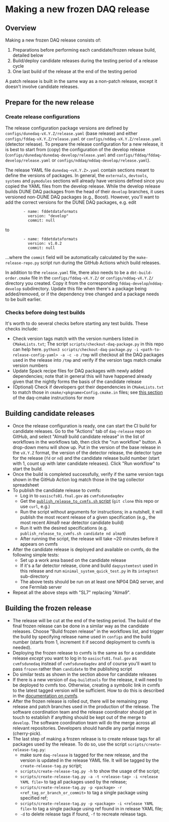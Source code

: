 # Making a new frozen DAQ release

## Overview

Making a new frozen DAQ release consists of:

1. Preparations before performing each candidate/frozen release build, detailed below
2. Build/deploy candidate releases during the testing period of a release cycle
3. One last build of the release at the end of the testing period

A patch release is built in the same way as a non-patch release, except it doesn't involve candidate releases.

## Prepare for the new release

### Create release configurations

The release configuration package versions are defined by `configs/dunedaq-vX.Y.Z/release.yaml` (base release) and either `configs/fddaq-vX.Y.Z/release.yaml` or `configs/nddaq-vX.Y.Z/release.yaml` (detector release). To prepare the release configuration for a new release, it is best to start from (copy) the configuration of the develop release (`configs/dunedaq/dunedaq-develop/release.yaml` and `configs/fddaq/fddaq-develop/release.yaml` or `configs/nddaq/nddaq-develop/release.yaml`).

The release YAML file `dunedaq-<vX.Y.Z>.yaml` contain sections meant to define the versions of packages. In general, the `externals`, `devtools`, `systems` and `pymodules` sections will already have versions defined since you copied the YAML files from the develop release. While the develop release builds DUNE DAQ packages from the head of their `develop` branches, it uses versioned non-DUNE DAQ packages (e.g., Boost). However, you'll want to add the correct versions for the DUNE DAQ packages, e.g. edit
```
        - name: fddetdataformats
          version: "develop"
          commit: null
```
to
```
        - name: fddetdataformats
          version: v1.0.2
          commit: null
```
...where the `commit` field will be automatically calculated by the `make-release-repo.py` script run during the GitHub Actions which build releases. 

In addition to the `release.yaml` file, there also needs to be a `dbt-build-order.cmake` file in the `configs/fddaq-vX.Y.Z/` or `configs/nddaq-vX.Y.Z/` directory you created. Copy it from the corresponding `fddaq-develop`/`nddaq-develop` subdirectory. Update this file when there's a package being added/removed, or if the dependency tree changed and a package needs to be built earlier.


### Checks before doing test builds

It's worth to do several checks before starting any test builds. These checks include:

* Check version tags match with the version numbers listed in `CMakeLists.txt`; The script `scripts/checkout-daq-package.py` in this repo can help here. `python3 scripts/checkout-daq-package.py -i <path-to-release-config-yaml> -a -c -o /tmp` will checkout all the DAQ packages used in the release into `/tmp` and verify if the version tags match cmake version numbers
* Update Spack recipe files for DAQ packages with newly added dependencies; note that in general this will have happened already given that the nightly forms the basis of the candidate release
* (Optional) Check if developers got their dependencies in `CMakeLists.txt` to match those in `cmake/<pkgname>Config.cmake.in` files; see [this section](https://dune-daq-sw.readthedocs.io/en/latest/packages/daq-cmake/#installing-your-project-as-a-local-package) of the daq-cmake instructions for more


## Building candidate releases

* Once the release configuration is ready, one can start the CI build for candidate releases. Go to the "Actions" tab of `daq-release` repo on GitHub, and select "Alma9 build candidate release" in the list of workflows in the workflows tab, then click the "run workflow" button. A drop-down menu will show up. Put in the version of the base release in the `vX.Y.Z` format, the version of the detector release, the detector type for the release (`fd` or `nd`) and the candidate release build number (start with 1, count up with later candidate releases). Click "Run workflow" to start the build. 
* Once the build is completed successfully, verify if the same version tags shown in the GitHub Action log match those in the tag collector spreadsheet
* To publish the candidate release to cvmfs:
    * Log in to `oasiscfs01.fnal.gov` as `cvmfsdunedaqdev`
    * Get the [`publish_release_to_cvmfs.sh` script](https://github.com/DUNE-DAQ/daq-release/blob/develop/scripts/cvmfs/publish_release_to_cvmfs.sh) (`git clone` this repo or use `curl`, e.g.)
    * Run the script without arguments for instructions; in a nutshell, it will publish the most recent release of a given specification (e.g., the most recent Alma9 near detector candidate build)
    * Run it with the desired specifications (e.g. `publish_release_to_cvmfs.sh candidate nd alma9`)
    * After running the script, the release will take ~20 minutes before it appears on cvmfs
* After the candidate release is deployed and available on cvmfs, do the following simple tests:
    * Set up a work area based on the candidate release
    * If it's a far detector release, clone and build `daqsystemtest` used in this release and run `minimal_system_quick_test.py` in its `integtest` sub-directory
    * The above tests should be run on at least one NP04 DAQ server, and one Fermilab server
* Repeat all the above steps with "SL7" replacing "Alma9". 

## Building the frozen release

* The release will be cut at the end of the testing period. The build of the final frozen release can be done in a similar way as the candidate releases. Choose "Build frozen release" in the workflows list, and trigger the build by specifying release name used in `configs` and the build number (starts from 1, increment it if second deployment to cvmfs is needed).
* Deploying the frozen release to cvmfs is the same as for a candidate release  _except_ you want to log in to `oasiscfs01.fnal.gov` as `cvmfsdunedaq` instead of `cvmfsdunedaqdev` and of course you'll want to pass `frozen` rather than `candidate` to the publishing script
* Do similar tests as shown in the section above for candidate releases
* If there is a new version of `daq-buildtools` for the release, it will need to be deployed to cvmfs too. Otherwise, creating a symbolic link in cvmfs to the latest tagged version will be sufficient. How to do this is described in the [documentation on cvmfs](publish_to_cvmfs.md).
* After the frozen release is rolled out, there will be remaining prep release and patch branches used in the production of the release. The software coordination team and the release coordinator should get in touch to establish if anything should be kept out of the merge to `develop`. The software coordination team will do the merge across all relevant repositories. Developers should handle any partial merge (cherry-pick).
* The last step of making a frozen release is to create release tags for all packages used by the release. To do so, use the script `scripts/create-release-tag.py`:
    * make sure `daq-release` is tagged for the new release, and the version is updated in the release YAML file. It will be tagged by the `create-release-tag.py` script;
    * `scripts/create-release-tag.py -h` to show the usage of the script;
    * `scripts/create-release-tag.py -a -t <release-tag> -i <release YAML file>` to tag all packages used by the release;
    * `scripts/create-release-tag.py -p <package> -r <ref_tag_or_branch_or_commit>` to tag a single package using specified ref;
    * `scripts/create-release-tag.py -p <package> -i <release YAML file>` to tag a single package using ref found in in release YAML file;
    * `-d` to delete release tags if found, `-f` to recreate release tags.
